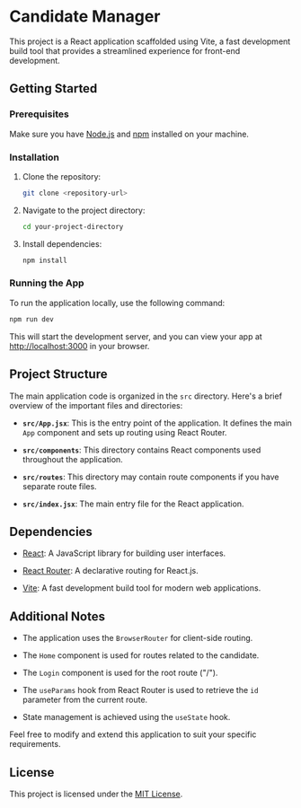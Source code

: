 # Candidate Manager

This project is a React application scaffolded using Vite, a fast development build tool that provides a streamlined experience for front-end development.

## Getting Started

### Prerequisites

Make sure you have [Node.js](https://nodejs.org/) and [npm](https://www.npmjs.com/) installed on your machine.

### Installation

1. Clone the repository:

   ```bash
   git clone <repository-url>
   ```

2. Navigate to the project directory:

   ```bash
   cd your-project-directory
   ```

3. Install dependencies:

   ```bash
   npm install
   ```

### Running the App

To run the application locally, use the following command:

```bash
npm run dev
```

This will start the development server, and you can view your app at [http://localhost:3000](http://localhost:3000) in your browser.

## Project Structure

The main application code is organized in the `src` directory. Here's a brief overview of the important files and directories:

- **`src/App.jsx`**: This is the entry point of the application. It defines the main `App` component and sets up routing using React Router.

- **`src/components`**: This directory contains React components used throughout the application.

- **`src/routes`**: This directory may contain route components if you have separate route files.

- **`src/index.jsx`**: The main entry file for the React application.

## Dependencies

- [React](https://reactjs.org/): A JavaScript library for building user interfaces.

- [React Router](https://reactrouter.com/): A declarative routing for React.js.

- [Vite](https://vitejs.dev/): A fast development build tool for modern web applications.

## Additional Notes

- The application uses the `BrowserRouter` for client-side routing.

- The `Home` component is used for routes related to the candidate.

- The `Login` component is used for the root route ("/").

- The `useParams` hook from React Router is used to retrieve the `id` parameter from the current route.

- State management is achieved using the `useState` hook.

Feel free to modify and extend this application to suit your specific requirements.

## License

This project is licensed under the [MIT License](LICENSE).

